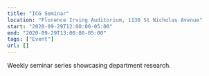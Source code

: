 ```yaml
---
title: "ICG Seminar"
location: "Florence Irving Auditorium, 1130 St Nicholas Avenue"
start: "2020-09-29T12:00:00-05:00"
end: "2020-09-29T13:00:00-05:00"
tags: ["Event"]
url: []
---
```


Weekly seminar series showcasing department research.

<!-- endexcerpt -->
